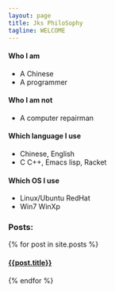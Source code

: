 ```yaml
---
layout: page
title: Jks PhiloSophy
tagline: WELCOME
---
```


#### Who I am
- A Chinese
- A programmer

#### Who I am not
- A computer repairman

#### Which language I use
- Chinese, English
- C C++, Emacs lisp, Racket

#### Which OS I use
- Linux/Ubuntu RedHat
- Win7 WinXp

### Posts: 
{% for post in site.posts %}
####   [{{post.title}}]({{site.url}}{{post.url}})
{% endfor %}


